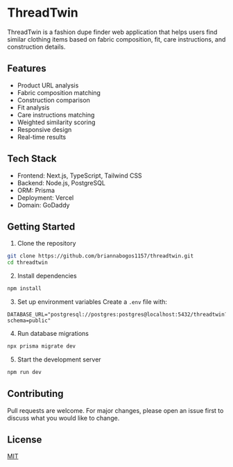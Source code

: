 # ThreadTwin

ThreadTwin is a fashion dupe finder web application that helps users find similar clothing items based on fabric composition, fit, care instructions, and construction details.

## Features

- Product URL analysis
- Fabric composition matching
- Construction comparison
- Fit analysis
- Care instructions matching
- Weighted similarity scoring
- Responsive design
- Real-time results

## Tech Stack

- Frontend: Next.js, TypeScript, Tailwind CSS
- Backend: Node.js, PostgreSQL
- ORM: Prisma
- Deployment: Vercel
- Domain: GoDaddy

## Getting Started

1. Clone the repository
```bash
git clone https://github.com/briannabogos1157/threadtwin.git
cd threadtwin
```

2. Install dependencies
```bash
npm install
```

3. Set up environment variables
Create a `.env` file with:
```
DATABASE_URL="postgresql://postgres:postgres@localhost:5432/threadtwin?schema=public"
```

4. Run database migrations
```bash
npx prisma migrate dev
```

5. Start the development server
```bash
npm run dev
```

## Contributing

Pull requests are welcome. For major changes, please open an issue first to discuss what you would like to change.

## License

[MIT](https://choosealicense.com/licenses/mit/) 